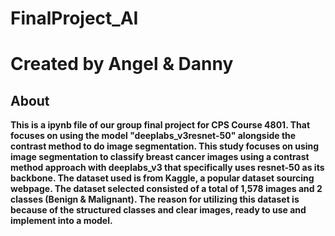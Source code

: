 # FinalProject_AI
# Created by Angel & Danny

## About

**This is a ipynb file of our group final project for CPS Course 4801. That focuses on using the model "deeplabs_v3resnet-50" alongside the contrast method to do image segmentation. 
This study focuses on using image segmentation to classify breast cancer images using a contrast method approach with deeplabs_v3 that specifically uses resnet-50 as its backbone. The dataset used is from Kaggle, a popular dataset sourcing webpage. The dataset selected consisted of a total of 1,578 images and 2 classes (Benign & Malignant). The reason for utilizing this dataset is because of the structured classes and clear images, ready to use and implement into a model.**



